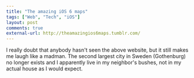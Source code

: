 ```yaml
---
title: "The amazing iOS 6 maps"
tags: ["Web", "Tech", "iOS"]
layout: post
comments: true
external-url: http://theamazingios6maps.tumblr.com/
---
```


I really doubt that anybody hasn't seen the above website, but it still makes me laugh like a madman. The second largest city in Sweden (Gothenburg) no longer exists and I apparently live in my neighbor's bushes, not in my actual house as I would expect.
